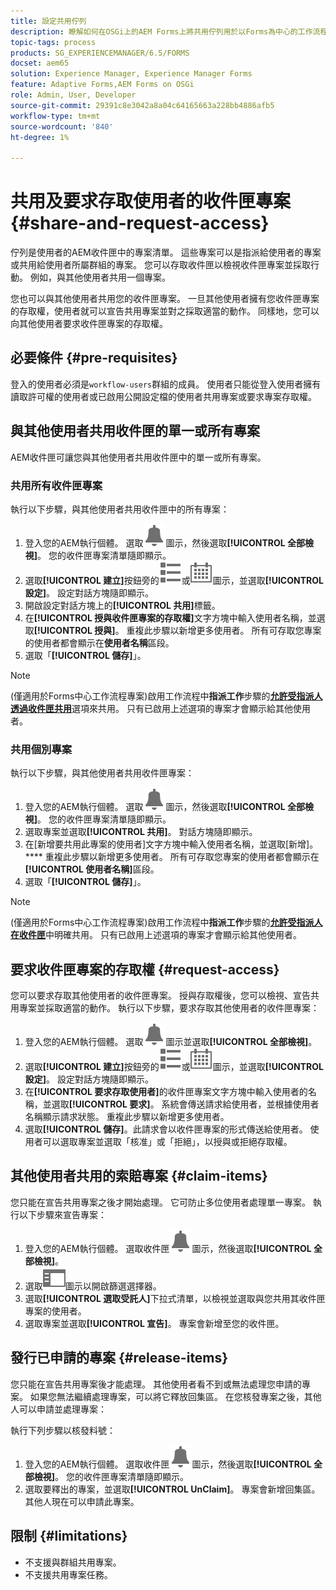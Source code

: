 ```yaml
---
title: 設定共用佇列
description: 瞭解如何在OSGi上的AEM Forms上將共用佇列用於以Forms為中心的工作流程。
topic-tags: process
products: SG_EXPERIENCEMANAGER/6.5/FORMS
docset: aem65
solution: Experience Manager, Experience Manager Forms
feature: Adaptive Forms,AEM Forms on OSGi
role: Admin, User, Developer
source-git-commit: 29391c8e3042a8a04c64165663a228bb4886afb5
workflow-type: tm+mt
source-wordcount: '840'
ht-degree: 1%

---
```


# 共用及要求存取使用者的收件匣專案 {#share-and-request-access}

佇列是使用者的AEM收件匣中的專案清單。 這些專案可以是指派給使用者的專案或共用給使用者所屬群組的專案。 您可以存取收件匣以檢視收件匣專案並採取行動。 例如，與其他使用者共用一個專案。

您也可以與其他使用者共用您的收件匣專案。 一旦其他使用者擁有您收件匣專案的存取權，使用者就可以宣告共用專案並對之採取適當的動作。 同樣地，您可以向其他使用者要求收件匣專案的存取權。

## 必要條件 {#pre-requisites}

登入的使用者必須是`workflow-users`群組的成員。 使用者只能從登入使用者擁有讀取許可權的使用者或已啟用公開設定檔的使用者共用專案或要求專案存取權。

## 與其他使用者共用收件匣的單一或所有專案

AEM收件匣可讓您與其他使用者共用收件匣中的單一或所有專案。

### 共用所有收件匣專案

執行以下步驟，與其他使用者共用收件匣中的所有專案：

1. 登入您的AEM執行個體。 選取![收件匣](assets/bell.svg)圖示，然後選取&#x200B;**[!UICONTROL 全部檢視]**。 您的收件匣專案清單隨即顯示。
1. 選取&#x200B;**[!UICONTROL 建立]**&#x200B;按鈕旁的![檢視選擇器](assets/viewlist.svg)或![檢視選擇器](assets/calendar.svg)圖示，並選取&#x200B;**[!UICONTROL 設定]**。 設定對話方塊隨即顯示。
1. 開啟設定對話方塊上的&#x200B;**[!UICONTROL 共用]**&#x200B;標籤。
1. 在&#x200B;**[!UICONTROL 授與收件匣專案的存取權]**&#x200B;文字方塊中輸入使用者名稱，並選取&#x200B;**[!UICONTROL 授與]**。 重複此步驟以新增更多使用者。 所有可存取您專案的使用者都會顯示在&#x200B;**使用者名稱**&#x200B;區段。
1. 選取「**[!UICONTROL 儲存]**」。

>[!NOTE]
>
>(僅適用於Forms中心工作流程專案)啟用工作流程中&#x200B;**指派工作**&#x200B;步驟的&#x200B;**[允許受指派人透過收件匣共用](aem-forms-workflow-step-reference.md)**&#x200B;選項來共用。 只有已啟用上述選項的專案才會顯示給其他使用者。

### 共用個別專案

執行以下步驟，與其他使用者共用收件匣專案：

1. 登入您的AEM執行個體。 選取![收件匣](assets/bell.svg)圖示，然後選取&#x200B;**[!UICONTROL 全部檢視]**。 您的收件匣專案清單隨即顯示。
1. 選取專案並選取&#x200B;**[!UICONTROL 共用]**。 對話方塊隨即顯示。
1. 在[新增要共用此專案的使用者]文字方塊中輸入使用者名稱，並選取[新增]。**** 重複此步驟以新增更多使用者。 所有可存取您專案的使用者都會顯示在&#x200B;**[!UICONTROL 使用者名稱]**&#x200B;區段。
1. 選取「**[!UICONTROL 儲存]**」。


>[!NOTE]
>
>(僅適用於Forms中心工作流程專案)啟用工作流程中&#x200B;**指派工作**&#x200B;步驟的&#x200B;**[允許受指派人在收件匣](aem-forms-workflow-step-reference.md)**&#x200B;中明確共用。 只有已啟用上述選項的專案才會顯示給其他使用者。

## 要求收件匣專案的存取權 {#request-access}

您可以要求存取其他使用者的收件匣專案。 授與存取權後，您可以檢視、宣告共用專案並採取適當的動作。 執行以下步驟，要求存取其他使用者的收件匣專案：

1. 登入您的AEM執行個體。 選取![檢視選擇器](assets/bell.svg)圖示並選取&#x200B;**[!UICONTROL 全部檢視]**。
1. 選取&#x200B;**[!UICONTROL 建立]**&#x200B;按鈕旁的![檢視選擇器](assets/viewlist.svg)或![檢視選擇器](assets/calendar.svg)圖示，並選取&#x200B;**[!UICONTROL 設定]**。 設定對話方塊隨即顯示。
1. 在&#x200B;**[!UICONTROL 要求存取使用者]**&#x200B;的收件匣專案文字方塊中輸入使用者的名稱，並選取&#x200B;**[!UICONTROL 要求]**。 系統會傳送請求給使用者，並根據使用者名稱顯示請求狀態。 重複此步驟以新增更多使用者。
1. 選取&#x200B;**[!UICONTROL 儲存]**。此請求會以收件匣專案的形式傳送給使用者。 使用者可以選取專案並選取「核准」或「拒絕」，以授與或拒絕存取權。


## 其他使用者共用的索賠專案 {#claim-items}

您只能在宣告共用專案之後才開始處理。 它可防止多位使用者處理單一專案。 執行以下步驟來宣告專案：

1. 登入您的AEM執行個體。 選取收件匣![收件匣](assets/bell.svg)圖示，然後選取&#x200B;**[!UICONTROL 全部檢視]**。
1. 選取![僅內容](assets/railleft.svg)圖示以開啟篩選選擇器。
1. 選取&#x200B;**[!UICONTROL 選取受託人]**&#x200B;下拉式清單，以檢視並選取與您共用其收件匣專案的使用者。
1. 選取專案並選取&#x200B;**[!UICONTROL 宣告]**。 專案會新增至您的收件匣。

## 發行已申請的專案 {#release-items}

您只能在宣告共用專案後才能處理。 其他使用者看不到或無法處理您申請的專案。 如果您無法繼續處理專案，可以將它釋放回集區。   在您核發專案之後，其他人可以申請並處理專案：

執行下列步驟以核發料號：

1. 登入您的AEM執行個體。 選取收件匣![收件匣](assets/bell.svg)圖示，然後選取&#x200B;**[!UICONTROL 全部檢視]**。 您的收件匣專案清單隨即顯示。
1. 選取要釋出的專案，並選取&#x200B;**[!UICONTROL UnClaim]**。 專案會新增回集區。 其他人現在可以申請此專案。

## 限制 {#limitations}

* 不支援與群組共用專案。
* 不支援共用專案任務。
